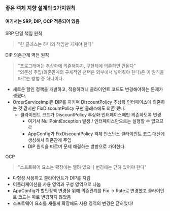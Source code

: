 ### 좋은 객체 지향 설계의 5가지원칙
#### 여기서는 SRP, DIP, OCP 적용되어 있음

SRP 단일 책임 원칙
> "한 클래스는 하나의 책임만 가져야 한다"



DIP 의존관계 역전 원칙
> "프로그래머는 추상화에 의존해야지, 구현체에 의존하면 안된다" <br>
> "의존성 주입(의존관계의 구체적인 선택은 외부에서 넣어줘야 한다)은 이 원칙을 따르는 방법 중 하나이다.

* 새로운 할인 정책을 개발하고, 적용하려니 클라이언트 코드도 변경해야하는 문제가 생겼다.
* OrderServiceImpl은 DIP를 지키며 DiscountPolicy 추상화 인터페이스에 의존하는 것 같지만 FixDiscountPolicy 구현 클래스에도 의존 했다.
  * 클라이언트 코드가 DiscountPolicy 추상화 인터페이스에만 의존하도록 변경
    * 여기서 NullPointException 발생 / 인터페이스만으로는 실행할 수 없으므로
    * AppConfig가 FixDiscountPolicy 객체 인스턴스 클라이언트 코드 대신에 생성해서 의존관계 주입
    * DIP 원칙을 따르며 문제 해결하는 방향으로 가야한다.


OCP
> "소프트웨어 요소는 확장에는 열려 있으나 변경에는 닫혀 있어야 한다"

* 다형성 사용하고 클라이언트가 DIP를 지킴
* 어플리케이션을 사용 영역과 구성 영역으로 나눔
* AppConfig가 할인정책 변경을 위해 의존관계를 Fix -> Rate로 변경했고 클라이언트 코드는 따로 변경하지 않았음
* 소프트웨어 요소를 새롭게 확장해도 사용 영역의 변경은 닫혀있다!
